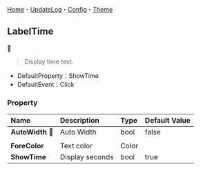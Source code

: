 [Home](../Home.md)・[UpdateLog](../UpdateLog.md)・[Config](../Config.md)・[Theme](../Theme.md)

## LabelTime
👚

> Display time text.

- DefaultProperty：ShowTime
- DefaultEvent：Click

### Property

Name | Description | Type | Default Value |
:--|:--|:--|:--|
**AutoWidth** 🔴 | Auto Width | bool | false |
||||
**ForeColor** | Text color | Color |  |
**ShowTime** | Display seconds | bool | true |
